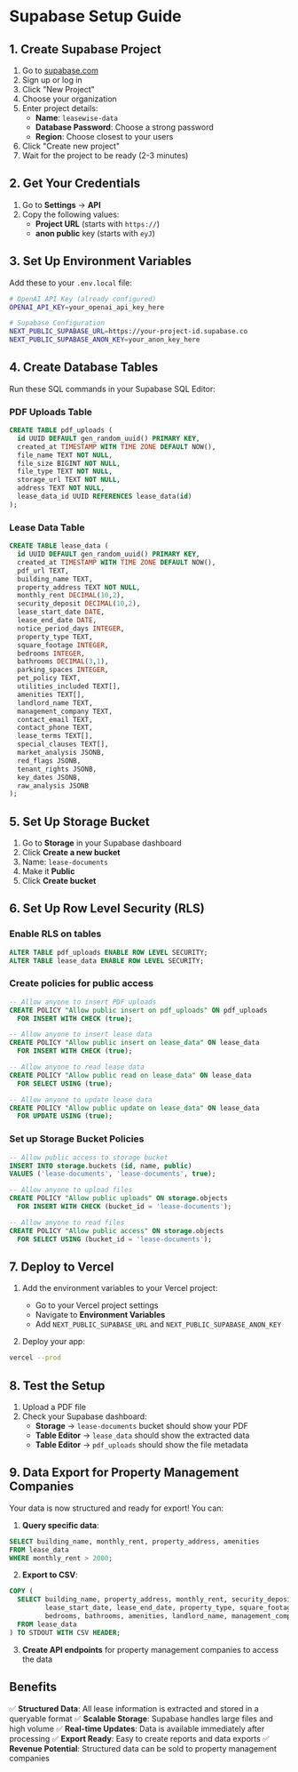 # Supabase Setup Guide

## 1. Create Supabase Project

1. Go to [supabase.com](https://supabase.com)
2. Sign up or log in
3. Click "New Project"
4. Choose your organization
5. Enter project details:
   - **Name**: `leasewise-data`
   - **Database Password**: Choose a strong password
   - **Region**: Choose closest to your users
6. Click "Create new project"
7. Wait for the project to be ready (2-3 minutes)

## 2. Get Your Credentials

1. Go to **Settings** → **API**
2. Copy the following values:
   - **Project URL** (starts with `https://`)
   - **anon public** key (starts with `eyJ`)

## 3. Set Up Environment Variables

Add these to your `.env.local` file:

```bash
# OpenAI API Key (already configured)
OPENAI_API_KEY=your_openai_api_key_here

# Supabase Configuration
NEXT_PUBLIC_SUPABASE_URL=https://your-project-id.supabase.co
NEXT_PUBLIC_SUPABASE_ANON_KEY=your_anon_key_here
```

## 4. Create Database Tables

Run these SQL commands in your Supabase SQL Editor:

### PDF Uploads Table
```sql
CREATE TABLE pdf_uploads (
  id UUID DEFAULT gen_random_uuid() PRIMARY KEY,
  created_at TIMESTAMP WITH TIME ZONE DEFAULT NOW(),
  file_name TEXT NOT NULL,
  file_size BIGINT NOT NULL,
  file_type TEXT NOT NULL,
  storage_url TEXT NOT NULL,
  address TEXT NOT NULL,
  lease_data_id UUID REFERENCES lease_data(id)
);
```

### Lease Data Table
```sql
CREATE TABLE lease_data (
  id UUID DEFAULT gen_random_uuid() PRIMARY KEY,
  created_at TIMESTAMP WITH TIME ZONE DEFAULT NOW(),
  pdf_url TEXT,
  building_name TEXT,
  property_address TEXT NOT NULL,
  monthly_rent DECIMAL(10,2),
  security_deposit DECIMAL(10,2),
  lease_start_date DATE,
  lease_end_date DATE,
  notice_period_days INTEGER,
  property_type TEXT,
  square_footage INTEGER,
  bedrooms INTEGER,
  bathrooms DECIMAL(3,1),
  parking_spaces INTEGER,
  pet_policy TEXT,
  utilities_included TEXT[],
  amenities TEXT[],
  landlord_name TEXT,
  management_company TEXT,
  contact_email TEXT,
  contact_phone TEXT,
  lease_terms TEXT[],
  special_clauses TEXT[],
  market_analysis JSONB,
  red_flags JSONB,
  tenant_rights JSONB,
  key_dates JSONB,
  raw_analysis JSONB
);
```

## 5. Set Up Storage Bucket

1. Go to **Storage** in your Supabase dashboard
2. Click **Create a new bucket**
3. Name: `lease-documents`
4. Make it **Public**
5. Click **Create bucket**

## 6. Set Up Row Level Security (RLS)

### Enable RLS on tables
```sql
ALTER TABLE pdf_uploads ENABLE ROW LEVEL SECURITY;
ALTER TABLE lease_data ENABLE ROW LEVEL SECURITY;
```

### Create policies for public access
```sql
-- Allow anyone to insert PDF uploads
CREATE POLICY "Allow public insert on pdf_uploads" ON pdf_uploads
  FOR INSERT WITH CHECK (true);

-- Allow anyone to insert lease data
CREATE POLICY "Allow public insert on lease_data" ON lease_data
  FOR INSERT WITH CHECK (true);

-- Allow anyone to read lease data
CREATE POLICY "Allow public read on lease_data" ON lease_data
  FOR SELECT USING (true);

-- Allow anyone to update lease data
CREATE POLICY "Allow public update on lease_data" ON lease_data
  FOR UPDATE USING (true);
```

### Set up Storage Bucket Policies
```sql
-- Allow public access to storage bucket
INSERT INTO storage.buckets (id, name, public) 
VALUES ('lease-documents', 'lease-documents', true);

-- Allow anyone to upload files
CREATE POLICY "Allow public uploads" ON storage.objects
  FOR INSERT WITH CHECK (bucket_id = 'lease-documents');

-- Allow anyone to read files
CREATE POLICY "Allow public access" ON storage.objects
  FOR SELECT USING (bucket_id = 'lease-documents');
```

## 7. Deploy to Vercel

1. Add the environment variables to your Vercel project:
   - Go to your Vercel project settings
   - Navigate to **Environment Variables**
   - Add `NEXT_PUBLIC_SUPABASE_URL` and `NEXT_PUBLIC_SUPABASE_ANON_KEY`

2. Deploy your app:
```bash
vercel --prod
```

## 8. Test the Setup

1. Upload a PDF file
2. Check your Supabase dashboard:
   - **Storage** → `lease-documents` bucket should show your PDF
   - **Table Editor** → `lease_data` should show the extracted data
   - **Table Editor** → `pdf_uploads` should show the file metadata

## 9. Data Export for Property Management Companies

Your data is now structured and ready for export! You can:

1. **Query specific data**:
```sql
SELECT building_name, monthly_rent, property_address, amenities 
FROM lease_data 
WHERE monthly_rent > 2000;
```

2. **Export to CSV**:
```sql
COPY (
  SELECT building_name, property_address, monthly_rent, security_deposit, 
         lease_start_date, lease_end_date, property_type, square_footage,
         bedrooms, bathrooms, amenities, landlord_name, management_company
  FROM lease_data
) TO STDOUT WITH CSV HEADER;
```

3. **Create API endpoints** for property management companies to access the data

## Benefits

✅ **Structured Data**: All lease information is extracted and stored in a queryable format
✅ **Scalable Storage**: Supabase handles large files and high volume
✅ **Real-time Updates**: Data is available immediately after processing
✅ **Export Ready**: Easy to create reports and data exports
✅ **Revenue Potential**: Structured data can be sold to property management companies
